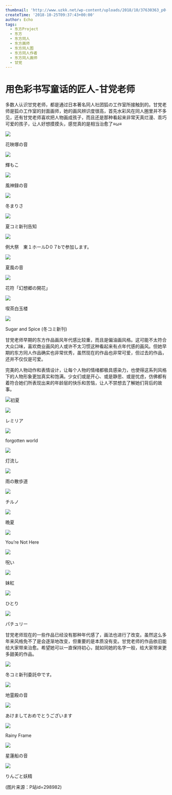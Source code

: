 ```yaml
---
thumbnail: 'http://www.uzkk.net/wp-content/uploads/2018/10/37630363_p0-825x510.jpg'
createTime: '2018-10-25T09:37:43+00:00'
author: Echo
tags:
  - 东方Project
  - 东方
  - 东方同人
  - 东方画师
  - 东方同人图
  - 东方同人作者
  - 东方同人画师
  - 甘党
---
```


# 用色彩书写童话的匠人-甘党老师

多数人认识甘党老师，都是通过日本著名同人社团狐の工作室所接触到的。甘党老师是狐の工作室的封面画师，她的画风辨识度很高，首先水彩风在同人圈里并不多见，还有甘党老师喜欢把人物画成孩子，而且还是那种看起来非常天真烂漫、乖巧可爱的孩子，让人好想摸摸头，感觉真的是相当治愈了≡ω≡

![](http://www.uzkk.net/wp-content/uploads/2018/10/27501930_p0.jpg)

花映塚の音

![](http://www.uzkk.net/wp-content/uploads/2018/10/17288090_p0.jpg)

輝もこ

![](http://www.uzkk.net/wp-content/uploads/2018/10/35804406_p0-707x1024.jpg)

風神録の音

![](http://www.uzkk.net/wp-content/uploads/2018/10/32394132_p0-726x1024.jpg)

冬まりさ

![](http://www.uzkk.net/wp-content/uploads/2018/10/51835526_p0-725x1024.jpg)

夏コミ新刊告知

![](http://www.uzkk.net/wp-content/uploads/2018/10/50253288_p0-721x1024.jpg)

例大祭　東１ホールD０７bで参加します。

![](http://www.uzkk.net/wp-content/uploads/2018/10/45255375_p0-708x1024.jpg)

夏風の音

![](http://www.uzkk.net/wp-content/uploads/2018/10/45409324_p0.jpg)

花符「幻想郷の開花」

![](http://www.uzkk.net/wp-content/uploads/2018/10/51894638_p0.jpg)

喫茶白玉楼

![](http://www.uzkk.net/wp-content/uploads/2018/10/40548748_p0-725x1024.jpg)

Sugar and Spice (冬コミ新刊)

甘党老师早期的东方作品画风年代感比较重，而且是偏油画风格。这可能不太符合大众口味，喜欢商业画风的人或许不太习惯这种看起来有点年代感的画风。但她早期的东方同人作品确实也非常优秀，虽然现在的作品也非常可爱，但过去的作品，还并不仅仅是可爱。

完美的人物动作和表情设计，让每个人物的情绪都极具感染力，也使得这系列风格下的人物形象更加真实和饱满。少女们或是开心、或是静思、或是忧虑，仿佛都有着符合她们所表现出来的年龄层的快乐和苦恼，让人不禁想去了解她们背后的故事。

![](http://www.uzkk.net/wp-content/uploads/2018/10/10674762_p0-852x1024.jpg)初夏

![](http://www.uzkk.net/wp-content/uploads/2018/10/9386520_p0-854x1024.jpg)

レミリア

![](http://www.uzkk.net/wp-content/uploads/2018/10/8365431_p0-745x1024.jpg)

forgotten world

![](http://www.uzkk.net/wp-content/uploads/2018/10/20520440_p0-854x1024.jpg)

灯流し

![](http://www.uzkk.net/wp-content/uploads/2018/10/19701619_p0-854x1024.jpg)

雨の散歩道

![](http://www.uzkk.net/wp-content/uploads/2018/10/14700415_p0-863x1024.jpg)

チルノ

![](http://www.uzkk.net/wp-content/uploads/2018/10/13275244_p0-858x1024.jpg)

晩夏

![](http://www.uzkk.net/wp-content/uploads/2018/10/22401363_p0-865x1024.jpg)

You’re Not Here

![](http://www.uzkk.net/wp-content/uploads/2018/10/24368795_p0-840x1024.jpg)

呪い

![](http://www.uzkk.net/wp-content/uploads/2018/10/15940542_p0-844x1024.jpg)

妹紅

![](http://www.uzkk.net/wp-content/uploads/2018/10/21673467_p0-856x1024.jpg)

ひとり

![](http://www.uzkk.net/wp-content/uploads/2018/10/16110116_p0-855x1024.jpg)

パチュリー

甘党老师现在的一些作品已经没有那种年代感了，画法也进行了改变。虽然这么多年来风格免不了是会逐渐地改变，但重要的是本质没有变。甘党老师的作品依旧能给大家带来治愈。希望她可以一直保持初心，就如同她的名字一般，给大家带来更多甜美的作品。

![](http://www.uzkk.net/wp-content/uploads/2018/10/66871282_p0-734x1024.jpg)

冬コミ新刊委託中です。

![](http://www.uzkk.net/wp-content/uploads/2018/10/43348903_p0.jpg)

地霊殿の音

![](http://www.uzkk.net/wp-content/uploads/2018/10/40653873_p0-724x1024.jpg)

あけましておめでとうございます

![](http://www.uzkk.net/wp-content/uploads/2018/10/32394591_p0.jpg)

Rainy Frame

![](http://www.uzkk.net/wp-content/uploads/2018/10/50254507_p0.jpg)

星蓮船の音

![](http://www.uzkk.net/wp-content/uploads/2018/10/22310939_p0-1024x456.jpg)

りんごと妖精

(图片来源：P站id=298982)
